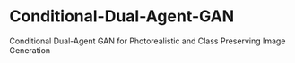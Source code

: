 # Conditional-Dual-Agent-GAN
Conditional Dual-Agent GAN for Photorealistic and Class Preserving Image Generation
